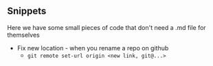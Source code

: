 ## Snippets

Here we have some small pieces of code that don't need a .md file for themselves

- Fix new location - when you rename a repo on github
	- `git remote set-url origin <new link, git@...>`
